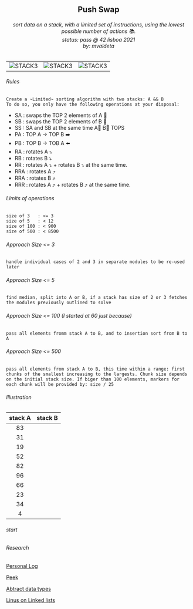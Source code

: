 <h2 align="center">
Push Swap

</h2>
<h6 align="center">
sort data on a stack, with a limited set of instructions,  
using the lowest possible number of actions 📚. 
<br>
status: pass @ 42 lisboa 2021
<br>
by: mvaldeta
</h6>

<h2>
</h2>

|  |  |  |
|:---------:|:---------:|:---------:|
|![STACK3](https://64.media.tumblr.com/ac866c7d72f6f3a3958ae1a238038d88/tumblr_nyaxxsIIaQ1qblxj7o7_400.gifv)|![STACK3](https://64.media.tumblr.com/bcf49029014e8bbecf72e9c4a4ab6337/tumblr_nyaxxsIIaQ1qblxj7o3_400.gifv)|![STACK3](https://64.media.tumblr.com/84fbd5ff5b0a41347f7ad9de95dd534e/tumblr_nyaxxsIIaQ1qblxj7o10_400.gifv)|

###### Rules  
```
Create a ~Limited~ sorting algorithm with two stacks: A && B  
To do so, you only have the following operations at your disposal:  
```
- SA  : swaps the TOP 2 elements of A 🔄    
- SB  : swaps the TOP 2 elements of B 🔄    
- SS  : SA and SB at the same time  A🔄 B🔄 TOPS
- PA  : TOP A -> TOP B ➡️ 
- PB  : TOP B -> TOB A ⬅️
- RA  : rotates A ⤵️
- RB  : rotates B ⤵️ 
- RR  : rotates A ⤵️ + rotates B ⤵️ at the same time.
- RRA : rotates A ⤴️ 
- RRA : rotates B ⤴️  
- RRR : rotates A ⤴️ + rotates B ⤴️ at the same time.  

###### Limits of operations 
```
size of 3   : <= 3
size of 5   : < 12
size of 100 : < 900
size of 500 : < 8500
```
###### Approach Size <= 3 
```
handle individual cases of 2 and 3 in separate modules to be re-used later
```
###### Approach Size <= 5 
```
find median, split into A or B, if a stack has size of 2 or 3 fetches the modules previously outlined to solve
```
###### Approach Size <= 100 (I started at 60 just because)
```
pass all elements fromm stack A to B, and to insertion sort from B to A
```
###### Approach Size <= 500 
```
pass all elements from stack A to B, this time within a range: first chunks of the smallest increasing to the largests. Chunk size depends on the initial stack size. If biger than 100 elements, markers for each chunk will be provided by: size / 25
```
###### Illustration 

| stack A | stack B |
|:---------:|:-----------------:|
| 83 |    |
| 31 |    |
| 19 |    |
| 52 |    |
| 82 |    |
| 96 |    |
| 66 |    |
| 23 |    |
| 34 |    |
| 4  |    | 
###### start

###### Research  

[Personal Log](https://docs.google.com/document/d/1BRx4uDb469BFj6pL2ozEluOIOzOkLMNUBLTMFMG50CU/edit?usp=sharing)  

[Peek](https://en.wikipedia.org/wiki/Peek_(data_type_operation))   

[Abtract data types](https://en.wikipedia.org/wiki/Abstract_data_type)

[Linus on Linked lists](https://github.com/mkirchner/linked-list-good-taste)  

